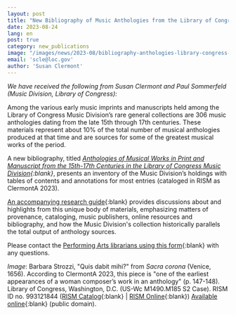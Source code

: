 ```yaml
---
layout: post
title: "New Bibliography of Music Anthologies from the Library of Congress"
date: 2023-08-24
lang: en
post: true
category: new_publications
image: "/images/news/2023-08/bibliography-anthologies-library-congress-strozzi-website.jpg"
email: 'scle@loc.gov'
author: 'Susan Clermont'
---
```


_We have received the following from Susan Clermont and Paul Sommerfeld (Music Division, Library of Congress):_  

Among the various early music imprints and manuscripts held among the Library of Congress Music Division’s rare general collections are 306 music anthologies dating from the late 15th through 17th centuries. These materials represent about 10% of the total number of musical anthologies produced at that time and are sources for some of the greatest musical works of the period.  

A new bibliography, titled _[Anthologies of Musical Works in Print and Manuscript from the 15th-17th Centuries in the Library of Congress Music Division](https://www.loc.gov/static/research-centers/performing-arts/documents/Anthologies-Final-Bibliography.pdf){:blank}_, presents an inventory of the Music Division’s holdings with tables of contents and annotations for most entries (cataloged in RISM as ClermontA 2023).

[An accompanying research guide](https://guides.loc.gov/music-anthologies/introduction){:blank} provides discussions about and highlights from this unique body of materials, emphasizing matters of provenance, cataloging, music publishers, online resources and bibliography, and how the Music Division's collection historically parallels the total output of anthology sources.  

Please contact the [Performing Arts librarians using this form](https://ask.loc.gov/performing-arts){:blank} with any questions.


_Image_: Barbara Strozzi, "Quis dabit mihi?" from _Sacra corona_ (Venice, 1656). According to ClermontA 2023, this piece is "one of the earliest appearances of a woman composer’s work in an anthology" (p. 147-148). Library of Congress, Washington, D.C. (US-Wc M1490.M185 S2 Case). RISM ID no. 993121844 ([RISM Catalog](https://opac.rism.info/search?id=993121844&View=rism){:blank} \| [RISM Online](https://rism.online/sources/993121844){:blank}) [Available online](https://www.loc.gov/item/2008575478/){:blank} (public domain). 
